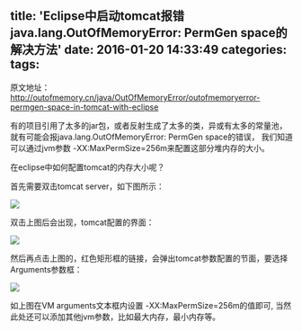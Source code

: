 title: 'Eclipse中启动tomcat报错java.lang.OutOfMemoryError: PermGen space的解决方法'
date: 2016-01-20 14:33:49
categories:
tags:
---
>
原文地址：http://outofmemory.cn/java/OutOfMemoryError/outofmemoryerror-permgen-space-in-tomcat-with-eclipse

有的项目引用了太多的jar包，或者反射生成了太多的类，异或有太多的常量池，就有可能会报java.lang.OutOfMemoryError: PermGen space的错误， 我们知道可以通过jvm参数 -XX:MaxPermSize=256m来配置这部分堆内存的大小。 

在eclipse中如何配置tomcat的内存大小呢？

首先需要双击tomcat server，如下图所示：

![](http://outofmemory.cn/j/java/OutOfMemoryError/outofmemoryerror-permgen-space-in-tomcat-with-eclipse/imgs/eclipse-tomcat.png)

双击上图后会出现，tomcat配置的界面：

![](http://outofmemory.cn/j/java/OutOfMemoryError/outofmemoryerror-permgen-space-in-tomcat-with-eclipse/imgs/tomcat-launch-configuration.png)

然后再点击上图的，红色矩形框的链接，会弹出tomcat参数配置的节面，要选择Arguments参数框：

![](http://outofmemory.cn/j/java/OutOfMemoryError/outofmemoryerror-permgen-space-in-tomcat-with-eclipse/imgs/tomcat-argument-permgen.png)

如上图在VM arguments文本框内设置 -XX:MaxPermSize=256m的值即可, 当然此处还可以添加其他jvm参数，比如最大内存，最小内存等。